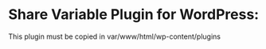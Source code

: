 # Share Variable Plugin for WordPress:

This plugin must be copied in var/www/html/wp-content/plugins